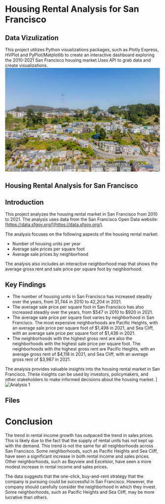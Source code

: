 # Housing Rental Analysis for San Francisco

## Data Vizulization
This project utilizes Python visualizations packages, such as Plotly Express, HVPlot and PyPlot/Matplotlib to create an interactive dashboard exploring the 2010-2021 San Francisco housing market.Uses API to grab data and create visualizations.
![alt text](https://github.com/A-Singh15/Housing-Prices-SF-Data-Viz/blob/main/Images/SF.jpg)

## Housing Rental Analysis for San Francisco

## Introduction

This project analyzes the housing rental market in San Francisco from 2010 to 2021. The analysis uses data from the San Francisco Open Data website: [https://data.sfgov.org/](https://data.sfgov.org/).


The analysis focuses on the following aspects of the housing rental market:

* Number of housing units per year
* Average sale prices per square foot
* Average sale prices by neighborhood

The analysis also includes an interactive neighborhood map that shows the average gross rent and sale price per square foot by neighborhood.

## Key Findings

* The number of housing units in San Francisco has increased steadily over the years, from 31,744 in 2010 to 42,204 in 2021.
* The average sale price per square foot in San Francisco has also increased steadily over the years, from $547 in 2010 to $920 in 2021.
* The average sale price per square foot varies by neighborhood in San Francisco. The most expensive neighborhoods are Pacific Heights, with an average sale price per square foot of $1,498 in 2021, and Sea Cliff, with an average sale price per square foot of $1,436 in 2021.
* The neighborhoods with the highest gross rent are also the neighborhoods with the highest sale price per square foot. The neighborhoods with the highest gross rent are Pacific Heights, with an average gross rent of $4,118 in 2021, and Sea Cliff, with an average gross rent of $3,987 in 2021.

The analysis provides valuable insights into the housing rental market in San Francisco. These insights can be used by investors, policymakers, and other stakeholders to make informed decisions about the housing market.
[![Analysis 1 ](https://dataviz.runmercury.com/app/rental-analysis-2)


## Files

# Conclusion # 
The trend in rental income growth has outpaced the trend in sales prices. This is likely due to the fact that the supply of rental units has not kept up with the demand. This trend is not the same for all neighborhoods across San Francisco. Some neighborhoods, such as Pacific Heights and Sea Cliff, have seen a significant increase in both rental income and sales prices. Other neighborhoods, such as Bayview and Excelsior, have seen a more modest increase in rental income and sales prices.

The data suggests that the one-click, buy-and-rent strategy that the company is pursuing could be successful in San Francisco. However, the company should carefully consider the neighborhood in which they invest. Some neighborhoods, such as Pacific Heights and Sea Cliff, may be more lucrative than others.
